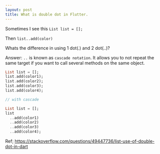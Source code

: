```yaml
---
layout: post
title: What is double dot in Flutter.
---
```


Sometimes I see this ```List list = [];```

Then ```list..add(color)```

Whats the difference in using 1 dot(.) and 2 dot(..)?

Answer:
``..`` is known as ``cascade notation``. It allows you to not repeat the same target if you want to call several methods on the same object.

```dart
List list = [];
list.add(color1);
list.add(color2);
list.add(color3);
list.add(color4);

// with cascade

List list = [];
list
  ..add(color1)
  ..add(color2)
  ..add(color3)
  ..add(color4);
```

Ref; https://stackoverflow.com/questions/49447736/list-use-of-double-dot-in-dart